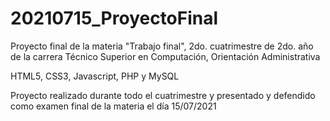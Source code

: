 # 20210715_ProyectoFinal

Proyecto final de la materia "Trabajo final", 2do. cuatrimestre de 2do. año de la carrera Técnico Superior en Computación, Orientación Administrativa

HTML5, CSS3, Javascript, PHP y MySQL

Proyecto realizado durante todo el cuatrimestre y presentado y defendido como examen final de la materia el día 15/07/2021


